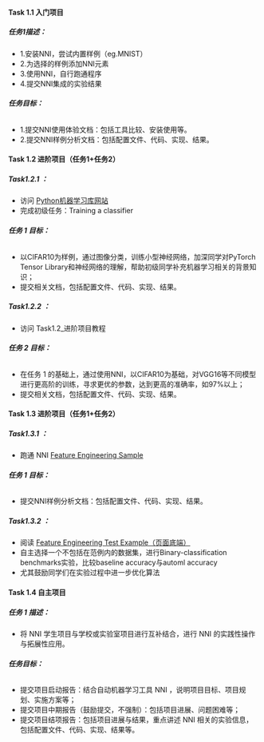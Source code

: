 #### **Task 1.1 入门项目**

##### **任务1描述：**

- 1.安装NNI，尝试内置样例（eg.MNIST）
- 2.为选择的样例添加NNI元素
- 3.使用NNI，自行跑通程序
- 4.提交NNI集成的实验结果

###### **任务目标：**

- 1.提交NNI使用体验文档：包括工具比较、安装使用等。
- 2.提交NNI样例分析文档：包括配置文件、代码、实现、结果。


#### Task 1.2 进阶项目（任务1+任务2）

##### **Task1.2.1 ：**

- 访问 [Python机器学习库网站](https://pytorch.org/tutorials/beginner/blitz/cifar10_tutorial.html)
- 完成初级任务：Training a classifier

###### **任务 1 目标：**

- 以CIFAR10为样例，通过图像分类，训练小型神经网络，加深同学对PyTorch Tensor Library和神经网络的理解，帮助初级同学补充机器学习相关的背景知识；
- 提交相关文档，包括配置文件、代码、实现、结果。

##### **Task1.2.2 ：**

- 访问 Task1.2_进阶项目教程

###### **任务 2 目标：**

- 在任务 1 的基础上，通过使用NNI，以CIFAR10为基础，对VGG16等不同模型进行更高阶的训练，寻求更优的参数，达到更高的准确率，如97%以上；
- 提交相关文档，包括配置文件、代码、实现、结果。


#### **Task 1.3 进阶项目（任务1+任务2）**

##### **Task1.3.1 ：**

- 跑通 NNI [Feature Engineering Sample](https://github.com/SpongebBob/tabular_automl_NNI)

###### **任务 1 目标：**

- 提交NNI样例分析文档：包括配置文件、代码、实现、结果。

##### **Task1.3.2 ：**

- 阅读 [Feature Engineering Test Example（页面底端）](https://github.com/SpongebBob/tabular_automl_NNI)
- 自主选择一个不包括在范例内的数据集，进行Binary-classification benchmarks实验，比较baseline accuracy与automl accuracy
- 尤其鼓励同学们在实验过程中进一步优化算法


#### **Task 1.4 自主项目**

##### **任务 1 描述：**

- 将 NNI 学生项目与学校或实验室项目进行互补结合，进行 NNI 的实践性操作与拓展性应用。

###### **任务目标：**

- 提交项目启动报告：结合自动机器学习工具 NNI ，说明项目目标、项目规划、实施方案等；
- 提交项目中期报告（鼓励提交，不强制）：包括项目进展、问题困难等；
- 提交项目结项报告：包括项目进展与结果，重点讲述 NNI 相关的实验信息，包括配置文件、代码、实现、结果等。



